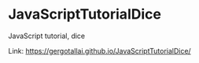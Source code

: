 # JavaScriptTutorialDice
JavaScript tutorial, dice

Link: https://gergotallai.github.io/JavaScriptTutorialDice/
